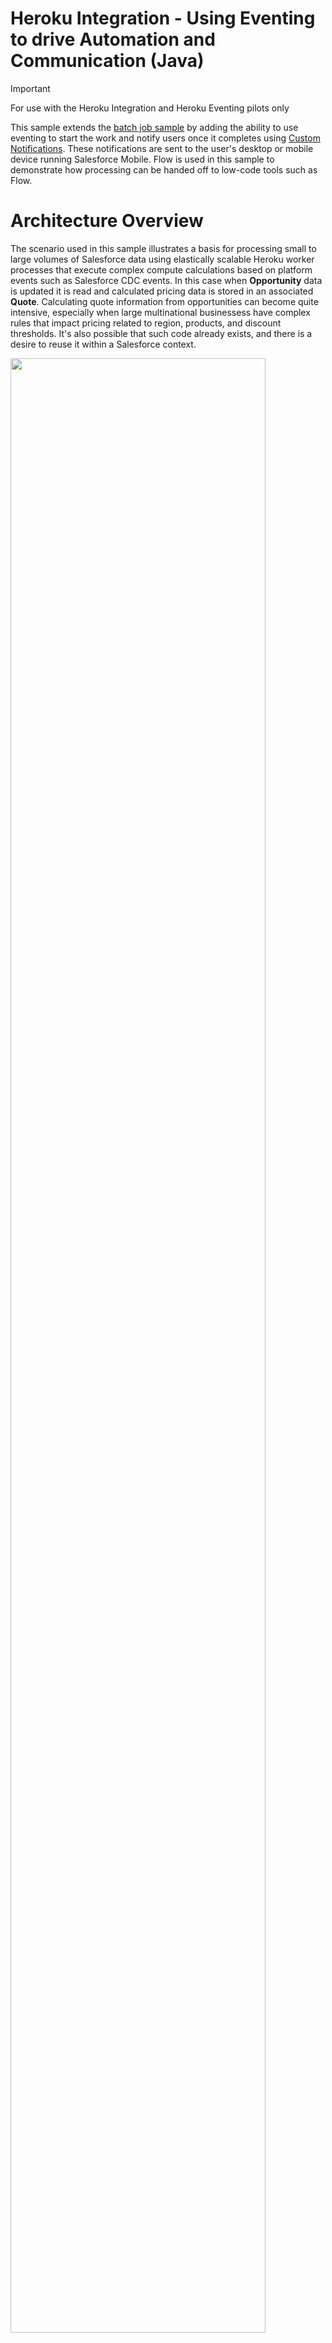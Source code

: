 Heroku Integration - Using Eventing to drive Automation and Communication (Java)
================================================================================

> [!IMPORTANT]
> For use with the Heroku Integration and Heroku Eventing pilots only

This sample extends the [batch job sample](https://github.com/heroku-examples/heroku-integration-pattern-org-job-java) by adding the ability to use eventing to start the work and notify users once it completes using [Custom Notifications](https://help.salesforce.com/s/articleView?id=platform.notif_builder_custom.htm&type=5). These notifications are sent to the user's desktop or mobile device running Salesforce Mobile. Flow is used in this sample to demonstrate how processing can be handed off to low-code tools such as Flow.

# Architecture Overview

The scenario used in this sample illustrates a basis for processing small to large volumes of Salesforce data using elastically scalable Heroku worker processes that execute complex compute calculations based on platform events such as Salesforce CDC events. In this case when **Opportunity** data is updated it is read and calculated pricing data is stored in an associated **Quote**. Calculating quote information from opportunities can become quite intensive, especially when large multinational businessess have complex rules that impact pricing related to region, products, and discount thresholds. It's also possible that such code already exists, and there is a desire to reuse it within a Salesforce context. 

<img src="images/arch.jpg" width="90%">

This sample in contrast to the [Scaling Batch Jobs with Heroku - Java](https://github.com/heroku-examples/heroku-integration-pattern-org-job-java) sample uses event based patterns to control processing rather than explicit user invocation to start the bulk job. The result is that work is processed as needed rather than in batch. The choice over streaming execution vs batch execution of your workloads depends on your use case needs, some businesses needs prefer data to change periodically vs ongoing for example financial month end or year end calculations.

Technically speaking, this sample shares much of the same setup as the one mentioned above, as it is even more important for web hooks receiving events to respond quickly. As such it also includes two process types `web` and `worker`, both can be scaled vertically and horizontally to speed up processing and response times. The `web` process will receive API calls from Salesforce and `worker` will execute the jobs asynchronously. A [Heroku Key Value Store](https://elements.heroku.com/addons/heroku-redis) is used to create means to communicate between the two processes.

> [!NOTE]
> This sample could be considered an alternative to using Apex Platform Event Subscriptions if your data volumes and/or compute complexity requires it. In addition Heroku worker processes scale elastically and can thus avoid queue wait times impacting processing time that can occur with Batch Apex. For further information see **Technical Information** below.

# Requirements
- Heroku login
- Heroku Integration Pilot enabled
- Heroku Eventing Pilot enabled
- Heroku CLI installed
- Heroku Integration Pilot CLI plugin is installed
- Heroku Eventing Pilot CLI plugin is installed
- Salesforce CLI installed
- Login information for one or more Scratch, Development or Sandbox orgs
- Watch the [Introduction to the Heroku Integration Pilot for Developers](https://www.youtube.com/watch?v=T5kOGNuTCLE) video 
- Watch the [Introduction to the Heroku Eventing Pilot for Developers](https://www.youtube.com/watch?v=Pvg1m295WA8) video

# Setting up your Salesforce Org

Steps below leverage the `sf` CLI as well so please ensure you have authenticated your org already - if not you can use this command:

```
sf org login web --alias my-org
```

This sample illustrates passing over processing to a Flow, use the following command to deploy to your Salesforce org:

```
sf project deploy start -o my-org
```

> [!NOTE]
> If you want to skip ahead and know more about what was just deployed see section **Transitioning Processing back to Flow or Apex**.

# Local Development and Testing

This section focuses on how to develop and test locally before deploying to Heroku and testing from within a Salesforce org. Using the `heroku local` command we can easily launch the required processes from one command. The commands in this section allow you to run the sample locally against a remotely provisioned [Heroku Key Value Store](https://devcenter.heroku.com/articles/heroku-redis) and access data within your Salesforce org.

> [!IMPORTANT]
> If have deployed the application, as described below and want to return to local development, you may want to destroy it to avoid race conditions since both will share the same job queue, use `heroku destroy`. In real situation you would have a different queue store for developer vs production.

Even though we are running and testing locally, we will still configure required aspects of the **Heroku Eventing** and **Heroku Integration** add-ons to allow the code to authenticate and interact with your Salesforce Org as it would once deployed. Additionally the Heroku Key Value Sore is used to manage a job queue for processing requests sent to the webhook. Start with the following commands to create an empty application, configure the addons and run the sample code locally:

```
heroku create
heroku addons:create heroku-redis:mini --wait
heroku addons:create heroku-integration --wait
heroku addons:create herokuevents --wait
heroku salesforce:connect my-org --store-as-run-as-user
heroku events:authorizations:salesforce:create my-org
heroku events:publications:salesforce:create QuoteGenerationComplete -t "/event/QuoteGenerationComplete__e" -A my-org
heroku config:set CONNECTION_NAMES=my-org
heroku config --shell > .env
mvn clean package
heroku local web=1,worker=1
```

To simulate an event locally we will use a sample of a typical event payload stored in the `opportunity-cdc-event.json` file. Open this file and be sure to edit the `recordIds` value with a valid **Opportunity** Id from your Salesforce org. Note that it is important to anticipate multiple record Ids in one event, as such the code in this sample also considers this.

```
{
    ...
    "specversion":"1.0",
    "subject":"/data/OpportunityChangeEvent",
    ...
    "data":{
        ...
        "ChangeEventHeader":{
            ...
            "recordIds":[
                "001am000019vFalAAE"
            ],
            ...
        },
    ...
}
```

Use the following command to simulate a Salesforce Change Data Capture event being generated from your org and received by a Heroku Eventing subscription which then streams it the web hook this sample code exposes:

```
curl -X POST http://localhost:8080/api/generatequotes \
     -H "Content-Type: application/cloudevents+json" \
     -d @opportunity-cdc-event.json
```

Login to your Salesforce org and you should see a notification as shown below:

<img src="images/notification1.jpg" width="40%">

> [!NOTE]
> For more information on how the notification above was handled review the next section before deploying.

Observe the logs from the `heroku local` command and you will see the event was received, work put on the queue and executed.

```
worker.1 | PricingEngineWorkerService : Worker received job with ID: 2966bc35-c14e-4d9a-9a8e-ed74ce57b3e9 for SOQL WHERE clause: 006am000006pSAYAA2
worker.1 | PricingEngineWorkerService : Worker executing batch for Job ID: 2966bc35-c14e-4d9a-9a8e-ed74ce57b3e9 with WHERE clause: 006am000006pSAYAA2
worker.1 | PricingEngineWorkerService : Processing 1 Opportunities
worker.1 | PricingEngineWorkerService : Performing bulk insert for 1 Quotes
worker.1 | PricingEngineWorkerService : Creating records from index 0 to 0 (1 records)
worker.1 | PricingEngineWorkerService : Performing bulk insert for 2 QuoteLineItems
worker.1 | PricingEngineWorkerService : Creating records from index 0 to 1 (2 records)
worker.1 | PricingEngineWorkerService : Response from server: {"CreatedById":"005am000004KT8PAAW","CreatedDate":1739532134762,"Status__c":{"string":"Created Quotes 0Q0am000000o8YfCAI"}}
worker.1 | PricingEngineWorkerService : Job processing completed for Job ID: 2966bc35-c14e-4d9a-9a8e-ed74ce57b3e9
```

Finally you can also observe the **Quote** that was created by navigating to the **Quotes** related list on the **Opportunity** record page and click on the record:

<img src="images/quote.jpg" width="60%">

# Transitioning Processing back to Flow or Apex

This sample illustrates how processing can be handed off to Salesforce Flow using Platform Events. This section outlines in further detail how this is done. Earlier in these steps you deployed some metadata to your Salesforce org, as confirmed by the output of the `sf deploy` command:

```
┌───────────┬──────────────────────────────────────┬────────────────────────────┬────────────────────────────────────────────────────────────────────────────────────────────┐
│ State     │ Name                                 │ Type                       │ Path                                                                                       │
├───────────┼──────────────────────────────────────┼────────────────────────────┼────────────────────────────────────────────────────────────────────────────────────────────┤
│ Created   │ QuoteGenerationComplete__e.Status__c │ CustomField                │ src-org/main/default/objects/QuoteGenerationComplete__e/fields/Status__c.field-meta.xml    │
│ Created   │ QuoteGenerationComplete              │ CustomNotificationType     │ src-org/main/default/notificationtypes/QuoteGenerationComplete.notiftype-meta.xml          │
│ Created   │ QuoteGenerationComplete__e           │ CustomObject               │ src-org/main/default/objects/QuoteGenerationComplete__e/QuoteGenerationComplete__e.object- │
│           │                                      │                            │ meta.xml                                                                                   │
│ Created   │ QuoteGenerationComplete              │ Flow                       │ src-org/main/default/flows/QuoteGenerationComplete.flow-meta.xml                           │
│ Created   │ ChangeEvents_OpportunityChangeEvent  │ PlatformEventChannelMember │ src-org/main/default/platformEventChannelMembers/ChangeEvents_OpportunityChangeEvent.platf │
│           │                                      │                            │ ormEventChannelMember-meta.xml                                                             │
└───────────┴──────────────────────────────────────┴────────────────────────────┴────────────────────────────────────────────────────────────────────────────────────────────┘
```

The sample code not only reacts to events from the Salesforce org (Salesforce CDC events) but also sends events as well, such as the `QuoteGenerationComplete__e` event above. This pattern enables the ability to for logic built with Apex or Flow to react or continue with further processing, such as the `QuoteGenerationComplete` flow deployed above. 

The Flow is triggered when an event is received on `QuoteGenerationComplete__e` event which sends a [custom notificaiton](https://help.salesforce.com/s/articleView?id=platform.flow_ref_elements_actions_sendcustomnotification.htm&type=5) to the user (as shown above). This is intentionally a simple Flow. Your Flow (or Apex) logic can do updates to other records, send emails, start other Flows or even invokes an Agent!

<img src="images/flow.jpg" width="60%">

> [!NOTE]
> In reality you would think carefully about notifications, this sample is illustrative only and would potentially result in a lot of notifications to the user without any kind of filtering or logging elsewhere.

Here is the platform event definition that was deployed to your org:

<img src="images/platformevent.jpg" width="60%">

# Deployment and Bulk Event Testing

> [!IMPORTANT]
> Check you are not still running the application locally. If you want to start over at any time use `heroku destroy` to delete your app.

Create the application and provision the add-ons:

```
heroku create
heroku addons:create heroku-redis:mini --wait
heroku addons:create heroku-integration --wait
heroku addons:create herokuevents --wait
```

In order to route events to your application the applications public web url is needed, run the `heroku info` command to extract this:

```
Addons:         heroku-integration:test
                heroku-redis:mini
                herokuevents:test
...
Web URL:        https://integration-pattern-eventing-dce813e27eff.herokuapp.com/
```

Next ensure that the add-ons are connected to your Salesforce org and that the publications and subscriptions are configured:

> [!IMPORTANT]
> Replace `weburl` below before running the `events:publications:webhook:create` command. For example using the sample `heroku info` output above, the URL would be `https://integration-pattern-eventing-dce813e27eff.herokuapp.com/api/generatequotes`

```
heroku salesforce:connect my-org --store-as-run-as-user
heroku events:authorizations:salesforce:create my-org
heroku events:subscriptions:salesforce:create OpportunityChangeEvent -t "/data/OpportunityChangeEvent" -A my-org
heroku events:publications:salesforce:create QuoteGenerationComplete -t "/event/QuoteGenerationComplete__e" -A my-org
heroku events:publications:webhook:create QuoteGenerationWebHook -u "weburl/api/generatequotes" -s OpportunityChangeEvent
heroku config:set CONNECTION_NAMES=my-org
```

Next deploy the application and scale both the `web` and `worker` processes to run on a single dyno each.

```
git push heroku main
heroku ps:scale web=1,worker=1
```

Run the `heroku logs --tail` command to confirm the app is up and running and to monitor the logs as processing takes place.

Now trigger some Salesforce CDC events by making edits to one or more Opportunity records from within Salesforce. Use the **Opportunities** tab and the multi-record edit feature as shown below:

<img src="images/editops.jpg" width="70%">
<img src="images/editops2.jpg" width="70%">

In the above bulk edit 50 Opportunities had been updated, which resulted in a single notification as shown below:

<img src="images/notification50.jpg" width="40%">

You can also navigate to the **Quotes** tab in your org or one of the sample **Opportunities** to review the generated quotes. You can re-run the above steps as many times as you like it will simply keep adding **Quotes** to the edited Opportunities. It is also worth observing the Heroku logs as shown below:

```
web.1 PricingEngineService : Received CloudEvent: ID: 481e656e-756f-4455-b10f-d9ff6d077ad7
web.1 PricingEngineService : Handled CloudEvent: ID: 481e656e-756f-4455-b10f-d9ff6d077ad7
web.2 PricingEngineService : Received CloudEvent: ID: ea3cb78a-f19b-4387-9be0-a853e7eac529, Source: , Type:
web.2 PricingEngineService : Handled CloudEvent: ID: ea3cb78a-f19b-4387-9be0-a853e7eac529
...
[above log output repeated for each Salesforce CDC event received for updates made within the above bulk edit transaction]
...
worker.1 PricingEngineWorkerService  : Processing 50 Opportunities
worker.1 PricingEngineWorkerService  : Performing bulk insert for 50 Quotes
worker.1 PricingEngineWorkerService  : Creating records from index 0 to 49 (50 records)
worker.1 PricingEngineWorkerService  : Performing bulk insert for 29 QuoteLineItems
worker.1 PricingEngineWorkerService  : Creating records from index 0 to 28 (29 records)
worker.1 HerokuEventsClient          : Response from server: {"CreatedById":"005am000004KT8PAAW","CreatedDate":1739547163458,"Status__c":{"string":"Quotes Generated: 50"}}
worker.1 PricingEngineWorkerService   : Job processing completed for Job ID: 8efeda4e-f1fd-4907-a26d-98cd7553d899
```

Salesforce transmits a `transactionKey` with each Salesforce CDC event that has been used to buffer events from the same transaction into one job.

# Technical Information

- Events sent to this application do not contain any authentication information. As such the **Heroku Integration** add-on is used above. Notably the `--store-as-run-as-user` CLI parameter is used when connecting the Salesforce org. This allows the worker jobs to request a Salesforce org authentication for their processing. Note that in constrast with the [batch job sample](https://github.com/heroku-examples/heroku-integration-pattern-org-job-java) this user is not necessarily the user that triggered the events. It is important to ensure the user used has all the applicable permissions to perform the work required.
- Events are not filtered in this sample, so any changes to **Opportunities** result in events triggering **Quote** generation. For example one could configure the subscription to only forward/stream events to the web hook when the `StageName` is of a certain value, e.g. `Proposal/Quote`. For more information see [here](https://devcenter.heroku.com/articles/getting-started-heroku-events#subscribe-to-platform-events-in-salesforce) and [here](https://devcenter.heroku.com/articles/heroku-events-cli#heroku-events-subscriptions-salesforce-create).
- [Spring Boot Webflux](https://docs.spring.io/spring-framework/refernce/web/webflux.html) is used in this sample to allow for optimal use of compute resources for dispatching requests to the worker. This is a highly optimal way to implement Web Hooks that do minimal work in order to enqueue or buffer work. 
- The class `PricingEngineService` implements the Web Hook that receives the subscribed Salesforce CDC events. It contains logic to group CDC events by their `transactionKey` and buffer them until events are received for a different transaction or 15 seconds have passed. The implementation of this approach is not designed for production, as it makes assumptions about the processing taking place in only one instance (Dyno) of the web worker. To implement this for production where by multiple web workers might be scaled up, a shared state approach should be used such as Redis to manage the buffer - precise details of this approach is outside the scope of this article. To learn more about `transactionKey` and best practices for handling it refer to [this](https://developer.salesforce.com/docs/atlas.en-us.change_data_capture.meta/change_data_capture/cdc_replication_steps.htm) article.
- The class `PricingEngineService.java` contains logic to bulk create and destroy Opportunities. This logic is not currently used in this sample but retained. It is retained for future versions of this sample to illustrate much larger event volume handling. Follow this repo to monitor for changes in the future.
- The web hook exposed by the `PricingEngineService.java` class is exposed to the public internet (currently required) and does not have any authentication applied. Before deploying to production consider implementing authentication and leverage the `--token` parameter of the `events:publications:webhook:create` command accordingly. See [here](https://devcenter.heroku.com/articles/heroku-events-cli#heroku-events-subscriptions-salesforce-create) for more information.
- The `CONNECTION_NAMES` environment variable is used by this sample to provide the alias of the connected Salesforce org given to the `salesforce:connect` command. See `SalesforceClient.java` for how its handled.

Other Samples
-------------

| Sample | What it covers? |
| ------ | --------------- |
| [Salesforce API Access - Java](https://github.com/heroku-examples/heroku-integration-pattern-api-access-java) | This sample application showcases how to extend a Heroku web application by integrating it with Salesforce APIs, enabling seamless data exchange and automation across multiple connected Salesforce orgs. It also includes a demonstration of the Salesforce Bulk API, which is optimized for handling large data volumes efficiently. |
| [Extending Apex, Flow and Agentforce - Java](https://github.com/heroku-examples/heroku-integration-pattern-org-action-java) | This sample demonstrates importing a Heroku application into an org to enable Apex, Flow, and Agentforce to call out to Heroku. For Apex, both synchronous and asynchronous invocation are demonstrated, along with securely elevating Salesforce permissions for processing that requires additional object or field access. |
| [Scaling Batch Jobs with Heroku - Java](https://github.com/heroku-examples/heroku-integration-pattern-org-job-java) | This sample seamlessly delegates the processing of large amounts of data with significant compute requirements to Heroku Worker processes. It also demonstrates the use of the Unit of Work aspect of the SDK (JavaScript only for the pilot) for easier utilization of the Salesforce Composite APIs. |
| [Using Eventing to drive Automation and Communication](https://github.com/heroku-examples/heroku-integration-pattern-eventing-java) | This sample extends the batch job sample by adding the ability to use eventing to start the work and notify users once it completes using Custom Notifications. These notifications are sent to the user's desktop or mobile device running Salesforce Mobile. Flow is used in this sample to demonstrate how processing can be handed off to low-code tools such as Flow. |
